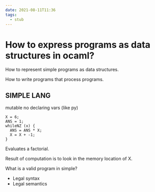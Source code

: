 ```yaml
---
date: 2021-08-11T11:36
tags: 
  - stub
---
```


# How to express programs as data structures in ocaml?

How to represent simple programs as data structures.

How to write programs that process programs.

## SIMPLE LANG

mutable
no declaring vars (like py)

```
X = 6;
ANS = 1;
whileNZ (x) {
  ANS = ANS * X;
  X = X + -1;
}
```

Evaluates a factorial.

Result of computation is to look in the memory location of X.

What is a valid program in simple?
- Legal syntax
- Legal semantics
